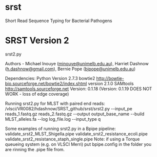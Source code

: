 srst
====

Short Read Sequence Typing for Bacterial Pathogens


SRST Version 2
==============

srst2.py

Authors - Michael Inouye (minouye@unimelb.edu.au), Harriet Dashnow (h.dashnow@gmail.com), Bernie Pope (bjpope@unimelb.edu.au)

Dependencies:
    Python Version 2.7.3
    bowtie2    http://bowtie-bio.sourceforge.net/bowtie2/index.shtml version 2.1.0
    SAMtools          http://samtools.sourceforge.net Version: 0.1.18 (Version: 0.1.19 DOES NOT WORK - loss of edge coverage)


Running srst2.py for MLST with paired end reads:
/vlsci/VR0082/hdashnow/SRST_github/srst/srst2.py --input_pe reads_1.fastq.gz reads_2.fastq.gz --output output_base_name --build MLST_alleles.fa --log log_file.log --input_type q

Some examples of running srst2.py in a Bpipe pipeline:
validate_srst2_MLST_Shigella.pipe
validate_srst2_resistance_ecoli.pipe	
validate_srst2_resistance_staph_single.pipe
Note: if using a Torque queueing system (e.g. on VLSCI Merri) put bpipe.config in the folder you are rinning the .pipe file from.



